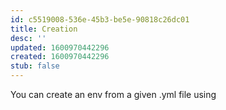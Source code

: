 ```yaml
---
id: c5519008-536e-45b3-be5e-90818c26dc01
title: Creation
desc: ''
updated: 1600970442296
created: 1600970442296
stub: false
---
```



You can create an env from a given .yml file using 

``````
